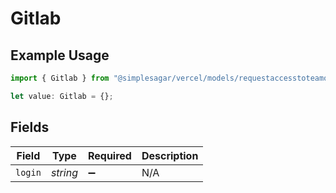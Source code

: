 # Gitlab

## Example Usage

```typescript
import { Gitlab } from "@simplesagar/vercel/models/requestaccesstoteamop.js";

let value: Gitlab = {};
```

## Fields

| Field              | Type               | Required           | Description        |
| ------------------ | ------------------ | ------------------ | ------------------ |
| `login`            | *string*           | :heavy_minus_sign: | N/A                |